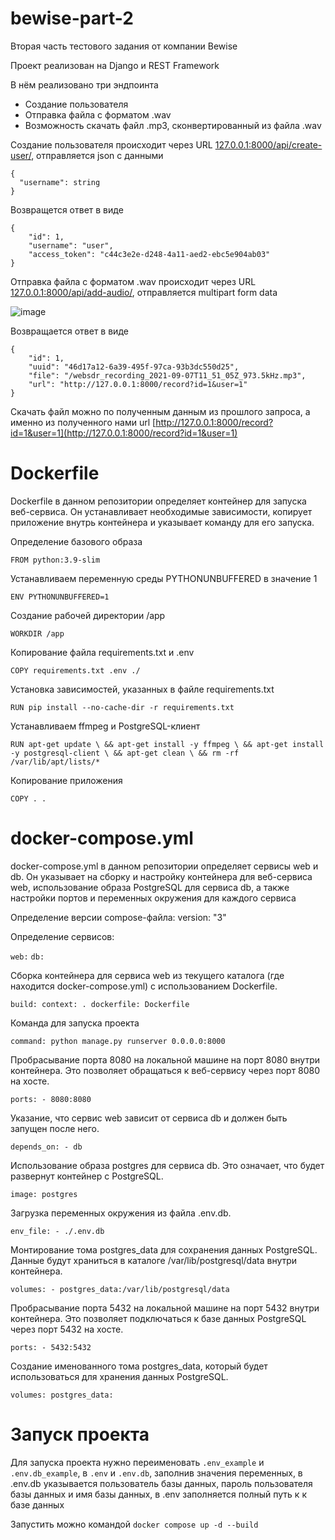 # bewise-part-2

Вторая часть тестового задания от компании Bewise

Проект реализован на Django и REST Framework

В нём реализовано три эндпоинта
- Создание пользователя
- Отправка файла с форматом .wav
- Возможность скачать файл .mp3, сконвертированный из файла .wav

Создание пользователя происходит через URL [127.0.0.1:8000/api/create-user/](http://127.0.0.1:8000/api/create-user/), отправляется json c данными

    {
      "username": string
    }

Возвращется ответ в виде

    {
        "id": 1,
        "username": "user",
        "access_token": "c44c3e2e-d248-4a11-aed2-ebc5e904ab03"
    }

Отправка файла с форматом .wav происходит через URL [127.0.0.1:8000/api/add-audio/](http://127.0.0.1:8000/api/add-audio/), отправляется multipart form data

![image](https://github.com/abushka/bewise-part-2/assets/65396568/8467ee8c-5b5d-4d1a-ac06-420d65e8a5ad)

Возвращается ответ в виде

    {
        "id": 1,
        "uuid": "46d17a12-6a39-495f-97ca-93b3dc550d25",
        "file": "/websdr_recording_2021-09-07T11_51_05Z_973.5kHz.mp3",
        "url": "http://127.0.0.1:8000/record?id=1&user=1"
    }

Скачать файл можно по полученным данным из прошлого запроса, а именно из полученного нами url [http://127.0.0.1:8000/record?id=1&user=1](http://127.0.0.1:8000/record?id=1&user=1)


# Dockerfile
Dockerfile в данном репозитории определяет контейнер для запуска веб-сервиса. Он устанавливает необходимые зависимости, копирует приложение внутрь контейнера и указывает команду для его запуска.

Определение базового образа

`FROM python:3.9-slim`

Устанавливаем переменную среды PYTHONUNBUFFERED в значение 1

`ENV PYTHONUNBUFFERED=1`

Создание рабочей директории /app

`WORKDIR /app`

Копирование файла requirements.txt  и .env

`COPY requirements.txt .env ./`

Установка зависимостей, указанных в файле requirements.txt

`RUN pip install --no-cache-dir -r requirements.txt`

Устанавливаем ffmpeg и PostgreSQL-клиент

`RUN apt-get update \
    && apt-get install -y ffmpeg \
    && apt-get install -y postgresql-client \
    && apt-get clean \
    && rm -rf /var/lib/apt/lists/*`

Копирование приложения

`COPY . .`


# docker-compose.yml
docker-compose.yml в данном репозитории определяет сервисы web и db. Он указывает на сборку и настройку контейнера для веб-сервиса web, использование образа PostgreSQL для сервиса db, а также настройки портов и переменных окружения для каждого сервиса

Определение версии compose-файла: version: "3"

Определение сервисов:

`web:`
`db:`

Сборка контейнера для сервиса web из текущего каталога (где находится docker-compose.yml) с использованием Dockerfile.

`build:
      context: .
      dockerfile: Dockerfile`

Команда для запуска проекта

`command: python manage.py runserver 0.0.0.0:8000`

Пробрасывание порта 8080 на локальной машине на порт 8080 внутри контейнера. Это позволяет обращаться к веб-сервису через порт 8080 на хосте.

`ports: - 8080:8080`

Указание, что сервис web зависит от сервиса db и должен быть запущен после него.

`depends_on: - db`

Использование образа postgres для сервиса db. Это означает, что будет развернут контейнер с PostgreSQL.

`image: postgres`

Загрузка переменных окружения из файла .env.db.

`env_file: - ./.env.db`

Монтирование тома postgres_data для сохранения данных PostgreSQL. Данные будут храниться в каталоге /var/lib/postgresql/data внутри контейнера.

`volumes: - postgres_data:/var/lib/postgresql/data`

Пробрасывание порта 5432 на локальной машине на порт 5432 внутри контейнера. Это позволяет подключаться к базе данных PostgreSQL через порт 5432 на хосте.

`ports: - 5432:5432`

Создание именованного тома postgres_data, который будет использоваться для хранения данных PostgreSQL.

`volumes: postgres_data:`


# Запуск проекта
Для запуска проекта нужно переименовать `.env_example` и `.env.db_example`, в `.env` и `.env.db`, заполнив значения переменных, в .env.db указывается пользователь базы данных, пароль пользователя базы данных и имя базы данных, в .env заполняется полный путь к к базе данных

Запустить можно командой `docker compose up -d --build`

